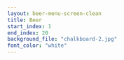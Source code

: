 ```yaml
---
layout: beer-menu-screen-clean
title: Beer
start_index: 1
end_index: 20
background_file: "chalkboard-2.jpg"
font_color: "white"
---
```

